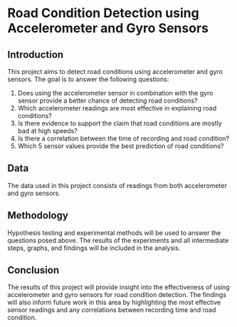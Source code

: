 # Road Condition Detection using Accelerometer and Gyro Sensors

## Introduction
This project aims to detect road conditions using accelerometer and gyro sensors. The goal is to answer the following questions:

1. Does using the accelerometer sensor in combination with the gyro sensor provide a better chance of detecting road conditions?
2. Which accelerometer readings are most effective in explaining road conditions?
3. Is there evidence to support the claim that road conditions are mostly bad at high speeds?
4. Is there a correlation between the time of recording and road condition?
5. Which 5 sensor values provide the best prediction of road conditions?

## Data
The data used in this project consists of readings from both accelerometer and gyro sensors.

## Methodology
Hypothesis testing and experimental methods will be used to answer the questions posed above. The results of the experiments and all intermediate steps, graphs, and findings will be included in the analysis.

## Conclusion
The results of this project will provide insight into the effectiveness of using accelerometer and gyro sensors for road condition detection. The findings will also inform future work in this area by highlighting the most effective sensor readings and any correlations between recording time and road condition.

